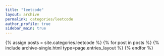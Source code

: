 ```yaml
---
title: "leetcode"
layout: archive
permalink: categories/leetcode
author_profile: true
sidebar_main: true
---
```


{% assign posts = site.categories.leetcode %} {% for post in posts %} {% include archive-single.html type=page.entries_layout %} {% endfor %}